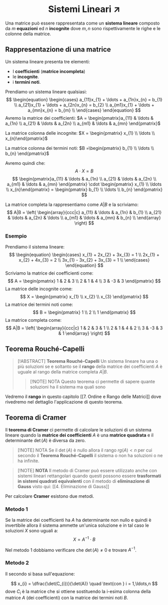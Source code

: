 
<h1  style="text-align: center;"> Sistemi Lineari ↗️ </h1>

Una matrice può essere rappresentata come un **sistema lineare** composto da $m$ **equazioni** ed  $n$ **incognite** dove $m,n$ sono rispettivamente le righe e le colonne della matrice.


## Rappresentazione di una matrice

Un sistema lineare presenta tre elementi:
- I **coefficienti** (**matrice incompleta**) 
- le **incognite**.
- i **termini noti**.

Prendiamo un sistema lineare qualsiasi:
$$
\begin{equation}
\begin{cases}
a_{11}x_{1} + \ldots + a_{1n}x_{n} = b_{1} \\
a_{21}x_{1} + \ldots + a_{2n}x_{n} = b_{2} \\
a_{m1}x_{1} + \ldots + a_{mn}x_{n} = b_{m} \\
\end{cases}
\end{equation}
$$
Avremo la matrice dei coefficienti:
$A = \begin{pmatrix}a_{11} &  \ldots & a_{1n} \\ a_{21} &  \ldots & a_{2n}  \\ a_{m1} &  \ldots & a_{mn} \end{pmatrix}$

La matrice colonna delle incognite:
$X = \begin{pmatrix} x_{1} \\ \ldots \\ x_{n}\end{pmatrix}$

La matrice colonna dei termini noti:
$B =\begin{pmatrix} b_{1} \\ \ldots \\ b_{n} \end{pmatrix}$ 

Avremo quindi che:
$$
A \cdot X = B 
$$
$$
\begin{pmatrix}a_{11} &  \ldots & a_{1n} \\ a_{21} &  \ldots & a_{2n}  \\ a_{m1} &  \ldots & a_{mn} \end{pmatrix} \cdot \begin{pmatrix} x_{1} \\ \ldots \\ x_{n}\end{pmatrix} = \begin{pmatrix} b_{1} \\ \ldots \\ b_{n} \end{pmatrix} 
$$

La matrice completa la rappresentiamo come $A|B$ e la scriviamo:
$$
A|B = 
\left(
\begin{array}{ccc|c}
a_{11} & \ldots & a_{1n} & b_{1} \\
a_{21} & \ldots & a_{2n} & \ldots \\
a_{m1} & \ldots & a_{mn} & b_{n} \\
\end{array}
\right)
$$


### Esempio

Prendiamo il sistema lineare:
$$
\begin{equation}
\begin{cases}
x_{1} + 2x_{2} + 3x_{3} = 1 \\
2x_{1} + x_{2} + 4x_{3} = 2 \\
3x_{1} - 3x_{2} + 3x_{3} = 1 \\
\end{cases}
\end{equation}
$$
Scriviamo la matrice dei coefficienti come:
$$
A = \begin{pmatrix}
1 & 2 & 3  \\ 2 & 1 & 4  \\ 3 & -3 & 3 
\end{pmatrix}
$$
La matrice delle incognite come:
$$
X = \begin{pmatrix}
x_{1} \\ x_{2} \\ x_{3}
\end{pmatrix}
$$
La matrice dei termini noti come:
$$
B = \begin{pmatrix}
1 \\ 2 \\ 1
\end{pmatrix}
$$
La matrice completa come:
$$
A|B = 
\left(
\begin{array}{ccc|c}
1 & 2 & 3 & 1 \\ 2 & 1 & 4 & 2 \\ 3 & -3 & 3 & 1
\end{array}
\right)
$$


## Teorema Rouché-Capelli

> [!ABSTRACT] **Teorema Rouché-Capelli**
> Un sistema lineare ha una o più soluzioni se e soltanto se il **rango** della matrice dei coefficienti $A$ è uguale al rango della matrice completa $A|B$.
>
> > [!NOTE] NOTA
> > Questo teorema ci permette di sapere quante soluzioni ha il sistema ma quali sono

Vedremo il **rango** in questo capitolo [[7. Ordine e Rango delle Matrici]] dove rivedremo nel dettaglio l'applicazione di questo teorema.


## Teorema di Cramer

Il **teorema di Cramer** ci permette di calcolare le soluzioni di un sistema lineare quando la **matrice dei coefficienti** $A$ è una **matrice quadrata** e il determinante $\det(A)$ è diversa da zero.

> [!NOTE] NOTA
> Se il $\det(A)$ è nullo allora il rango $rg(A)<n$ per cui secondo il **Teorema Rouché-Capelli** il sistema o non ha soluzioni o ne ha infinite.


> [!NOTE] **NOTA**
> Il metodo di Cramer può essere utilizzato anche con sistemi lineari rettangolari quando questi possono essere **trasformati in sistemi quadrati equivalenti** con il metodo di **eliminazione di Gauss** visto qui: [[4.  Eliminazione di Gauss]]

Per calcolare **Cramer** esistono due metodi.

### Metodo 1

Se la matrice dei coefficienti ha $A$ ha determinante non nullo e quindi è invertibile allora il sistema ammette un'unica soluzione e in tal caso le soluzioni $X$ sono uguali a:
$$
X = A^{-1}\cdot B
$$

Nel metodo 1 dobbiamo verificare che $\det(A) \not = 0$ e trovare $A^{-1}$.

### Metodo 2

Il secondo si basa sull'equazione:

$$
x_{i} = \dfrac{\det(C_{i})}{\det(A)} \quad \text{con } i = 1,\ldots,n
$$
dove  $C_{i}$ è la matrice che si ottiene sostituendo la i-esima colonna della matrice $A$  (dei coefficienti) con la matrice dei termini noti $B$.
 
